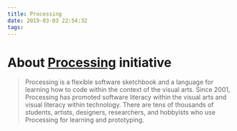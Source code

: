 ```yaml
---
title: Processing
date: 2019-03-03 22:54:32
tags:
---
```

# About [Processing](https://processing.org) initiative

>Processing is a flexible software sketchbook and a language for learning how to code within the context of the visual arts. Since 2001, Processing has promoted software literacy within the visual arts and visual literacy within technology. There are tens of thousands of students, artists, designers, researchers, and hobbyists who use Processing for learning and prototyping.


